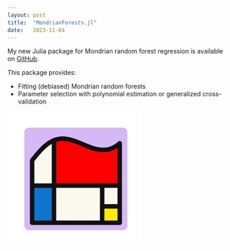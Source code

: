 ```yaml
---
layout: post
title:  "MondrianForests.jl"
date:   2023-11-04
---
```


My new Julia package for Mondrian random forest
regression is available on
[GitHub](https://github.com/WGUNDERWOOD/MondrianForests.jl).

This package provides:

- Fitting (debiased) Mondrian random forests
- Parameter selection with
polynomial estimation or generalized cross-validation

<a href="https://github.com/WGUNDERWOOD/MondrianForests.jl"
target="_blank" rel="noopener noreferrer">
<img style="width: 300px; margin-top: 0px"
src="/assets/posts/mondrian_julia/logo.svg">
</a>

